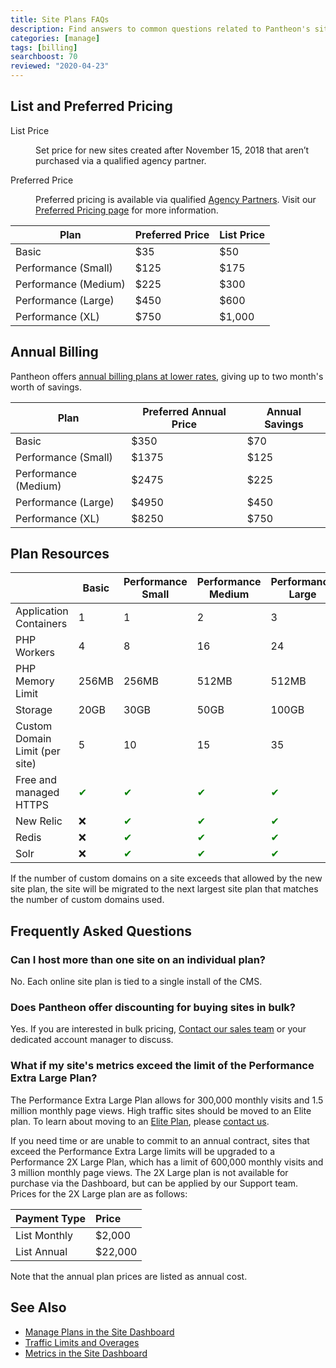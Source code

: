 ```yaml
---
title: Site Plans FAQs
description: Find answers to common questions related to Pantheon's site plans.
categories: [manage]
tags: [billing]
searchboost: 70
reviewed: "2020-04-23"
---
```


## List and Preferred Pricing

<dl>

<dt>List Price</dt>

<dd>

Set price for new sites created after November 15, 2018 that aren’t purchased via a qualified agency partner.

</dd>

<dt>Preferred Price</dt>

<dd>

Preferred pricing is available via qualified [Agency Partners](https://pantheon.io/plans/partner-program?docs). Visit our [Preferred Pricing page](https://pantheon.io/plans/agency-preferred-pricing) for more information.

</dd>

</dl>

| Plan                 | Preferred Price | List Price  |
| -------------------- | --------------- | ----------- |
| Basic                | $35             | $50         |
| Performance (Small)  | $125            | $175        |
| Performance (Medium) | $225            | $300        |
| Performance (Large)  | $450            | $600        |
| Performance (XL)     | $750            | $1,000      |

## Annual Billing

Pantheon offers [annual billing plans at lower rates](/annual-billing), giving up to two month's worth of savings.

| Plan                 | Preferred Annual Price | Annual Savings  |
| -------------------- | ---------------------- | --------------- |
| Basic                | $350                   | $70             |
| Performance (Small)  | $1375                  | $125            |
| Performance (Medium) | $2475                  | $225            |
| Performance (Large)  | $4950                  | $450            |
| Performance (XL)     | $8250                  | $750            |

## Plan Resources

|                        | Basic        | Performance Small |  Performance Medium  | Performance Large | Performance Extra Large |
| ---------------------- | ------------ | ----------------- | -------------------- | ----------------- | ----------------------- |
| Application Containers |      1       | 1                 |       2              | 3                 | 4                       |
| PHP Workers            |      4       | 8                 |       16             | 24                | 32                      |
| PHP Memory Limit       |    256MB     | 256MB             |       512MB          | 512MB             | 512MB                   |
| Storage                |     20GB     | 30GB              |       50GB           | 100GB             | 200GB                   |
| Custom Domain Limit (per site) <Popover content="For details, see <a href='/docs/domains/#custom-domains'>Domains and Redirects</a>." />   | 5 | 10 | 15 | 35 | 70 |
| Free and managed HTTPS <Popover content="For details, see <a href='/docs/https/'>HTTPS on Pantheon's Global CDN</a>." />                   | <span style="color:green">✔</span> | <span style="color:green">✔</span> | <span style="color:green">✔</span> | <span style="color:green">✔</span> | <span style="color:green">✔</span> |
| New Relic <Popover content="For details, see <a href='/docs/new-relic/'>New Relic APM Pro</a>." />                                         | ❌ | <span style="color:green">✔</span> | <span style="color:green">✔</span> | <span style="color:green">✔</span> | <span style="color:green">✔</span> |
| Redis <Popover content="For details, see <a href='/docs/redis/'>Installing Redis on Drupal or WordPress</a>." />                           | ❌ | <span style="color:green">✔</span> | <span style="color:green">✔</span> | <span style="color:green">✔</span> | <span style="color:green">✔</span> |
| Solr <Popover content="For details, see <a href='/docs/solr/'>Apache Solr on Pantheon</a>." />                                             | ❌ | <span style="color:green">✔</span> | <span style="color:green">✔</span> | <span style="color:green">✔</span> | <span style="color:green">✔</span> |

<Alert title="Note" type="info">

If the number of custom domains on a site exceeds that allowed by the new site plan, the site will be migrated to the next largest site plan that matches the number of custom domains used.

</Alert>

## Frequently Asked Questions

### Can I host more than one site on an individual plan?

No. Each online site plan is tied to a single install of the CMS.

### Does Pantheon offer discounting for buying sites in bulk?

Yes. If you are interested in bulk pricing, [Contact our sales team](https://pantheon.io/contact-us?docsplanFAQ) or your dedicated account manager to discuss.

### What if my site's metrics exceed the limit of the Performance Extra Large Plan?

The Performance Extra Large Plan allows for 300,000 monthly visits and 1.5 million monthly page views. High traffic sites should be moved to an Elite plan. To learn about moving to an [Elite Plan](https://pantheon.io/plans/elite?docsplanFAQ), please [contact us](https://pantheon.io/contact-us?docsplanFAQ).

If you need time or are unable to commit to an annual contract, sites that exceed the Performance Extra Large limits will be upgraded to a Performance 2X Large Plan, which has a limit of 600,000 monthly visits and 3 million monthly page views. The 2X Large plan is not available for purchase via the Dashboard, but can be applied by our Support team. Prices for the 2X Large plan are as follows:

| Payment Type      | Price            |
|:----------------- |:---------------- |
| List Monthly      |  $2,000          |
| List Annual       |  $22,000         |

Note that the annual plan prices are listed as annual cost.

## See Also

- [Manage Plans in the Site Dashboard](/site-plan)
- [Traffic Limits and Overages](/traffic-limits)
- [Metrics in the Site Dashboard](/metrics)
